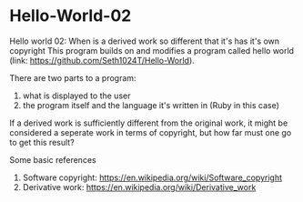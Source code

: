 # Hello-World-02
Hello world 02: When is a derived work so different that it's has it's own copyright
This program builds on and modifies a program called hello world (link: https://github.com/Seth1024T/Hello-World).

There are two parts to a program:
1) what is displayed to the user
2) the program itself and the language it's written in (Ruby in this case)

If a derived work is sufficiently different from the original work, it might be considered a seperate work in terms of copyright, but how far must one go to get this result?

Some basic references
1) Software copyright: https://en.wikipedia.org/wiki/Software_copyright
2) Derivative work: https://en.wikipedia.org/wiki/Derivative_work
